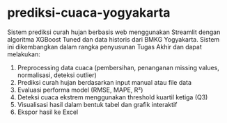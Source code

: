 # prediksi-cuaca-yogyakarta

Sistem prediksi curah hujan berbasis web menggunakan Streamlit dengan algoritma XGBoost Tuned dan data historis dari BMKG Yogyakarta. Sistem ini dikembangkan dalam rangka penyusunan Tugas Akhir dan dapat melakukan:
1. Preprocessing data cuaca (pembersihan, penanganan missing values, normalisasi, deteksi outlier)
2. Prediksi curah hujan berdasarkan input manual atau file data
3. Evaluasi performa model (RMSE, MAPE, R²)
4. Deteksi cuaca ekstrem menggunakan threshold kuartil ketiga (Q3)
5. Visualisasi hasil dalam bentuk tabel dan grafik interaktif
6. Ekspor hasil ke Excel
